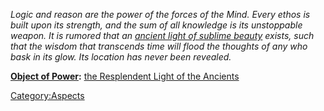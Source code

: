 *Logic and reason are the power of the forces of the Mind. Every ethos
is built upon its strength, and the sum of all knowledge is its
unstoppable weapon. It is rumored that an [ancient light of sublime
beauty](the_Resplendent_Light_of_the_Ancients.md "wikilink") exists,
such that the wisdom that transcends time will flood the thoughts of any
who bask in its glow. Its location has never been revealed.*

**[Object of Power](:Category:Objects_of_Power.md "wikilink"):** [the
Resplendent Light of the
Ancients](the_Resplendent_Light_of_the_Ancients "wikilink")

[Category:Aspects](Category:Aspects "wikilink")
